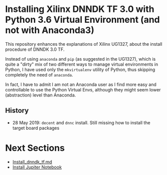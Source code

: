 # Installing Xilinx DNNDK TF 3.0 with Python 3.6 Virtual Environment (and not with Anaconda3)

This repository enhances the explanations of Xilinx UG1327, about the install procedure of DNNDK 3.0 TF.

Instead of using ``anaconda`` and ``pip`` (as suggested in the UG1327), which is quite a "dirty" mix of two different ways to manage virtual environments in Python, I have used only the ``mkvirtualenv`` utility of Python, thus skipping completely the need of ``anaconda``.

In fact, I have to admit I am not an Anaconda user as I find more easy and controllable to use the Python Virtual Envs, although they might seem lower (abstraction) level than Anaconda.

## History
- 28 May 2019: ``decent`` and ``dnnc`` install. Still missing how to install the target board packages

# Next Sections
- [Install_dnndk_tf.md](README/Install_dnndk_tf.md)
- [Install Jupiter Notebook](README/Appendix.md)
